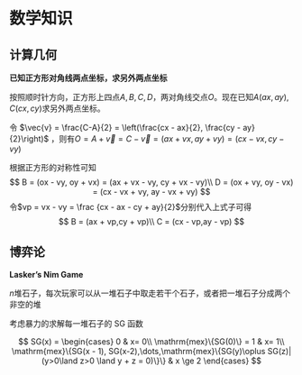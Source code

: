 # 数学知识

## 计算几何

**已知正方形对角线两点坐标，求另外两点坐标**

按照顺时针方向，正方形上四点$A,B,C,D$，两对角线交点$O$。现在已知$A(ax,ay),C(cx,cy)$求另外两点坐标。

令 $\vec{v} = \frac{C-A}{2} = \left(\frac{cx - ax}{2}, \frac{cy - ay}{2}\right)$ ，则有$O = A + \vec{v} = C  - \vec{v} = (ax + vx , ay + vy) = (cx - vx, cy - vy)$

根据正方形的对称性可知
$$
B = (ox - vy, oy + vx) = (ax + vx - vy, cy + vx - vy)\\
D = (ox + vy, oy - vx) = (cx - vx + vy, ay - vx + vy)
$$
令$vp = vx - vy = \frac {cx - ax - cy + ay}{2}$分别代入上式子可得
$$
B = (ax + vp,cy + vp)\\
C = (cx - vp,ay - vp)
$$

## 博弈论

**Lasker’s Nim Game**

$n$堆石子，每次玩家可以从一堆石子中取走若干个石子，或者把一堆石子分成两个非空的堆

考虑暴力的求解每一堆石子的 SG 函数

$$
SG(x) =
\begin{cases}
0 & x= 0\\
\mathrm{mex}\{SG(0)\} = 1 &  x= 1\\
\mathrm{mex}\{SG(x - 1), SG(x-2),\dots,\mathrm{mex}\{SG(y)\oplus SG(z)| (y>0\land z>0 \land y + z = 0)\}\} & x \ge 2
\end{cases}
$$
